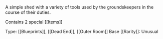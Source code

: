 A simple shed with a variety of tools used by the groundskeepers in the course of their duties.

Contains 2 special [[Items]]

Type: [[Blueprints]], [[Dead End]], [[Outer Room]]
Base [[Rarity]]: Unusual